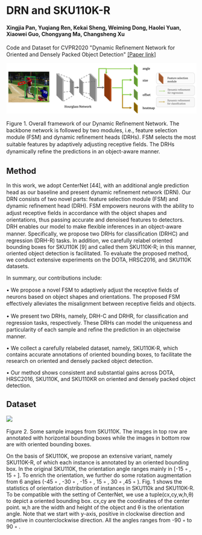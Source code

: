 
# DRN and SKU110K-R
#### Xingjia Pan, Yuqiang Ren, Kekai Sheng, Weiming Dong, Haolei Yuan, Xiaowei Guo, Chongyang Ma, Changsheng Xu

Code and Dataset for CVPR2020 "Dynamic Reﬁnement Network for Oriented and Densely Packed Object Detection" [[Paper link]](https://arxiv.org/pdf/temp.pdf)

<img src="images/drn.png" width="1000">

Figure 1. Overall framework of our Dynamic Reﬁnement Network. The backbone network is followed by two modules, i.e., feature selection module (FSM) and dynamic reﬁnement heads (DRHs). FSM selects the most suitable features by adaptively adjusting receptive ﬁelds. The DRHs dynamically reﬁne the predictions in an object-aware manner.

## Method
In this work, we adopt CenterNet [44], with an additional angle prediction head as our baseline and present dynamic reﬁnement network (DRN). Our DRN consists of two novel parts: feature selection module (FSM) and dynamic reﬁnement head (DRH). FSM empowers neurons with the ability to adjust receptive ﬁelds in accordance with the object shapes and orientations, thus passing accurate and denoised features to detectors. DRH enables our model to make ﬂexible inferences in an object-aware manner. Speciﬁcally, we propose two DRHs for classiﬁcation (DRHC) and regression (DRH-R) tasks. In addition, we carefully relabel oriented bounding boxes for SKU110K [9] and called them SKU110K-R; in this manner, oriented object detection is facilitated. To evaluate the proposed method, we conduct extensive experiments on the DOTA, HRSC2016, and SKU110K datasets.

In summary, our contributions include:

• We propose a novel FSM to adaptively adjust the receptive ﬁelds of neurons based on object shapes and orientations. The proposed FSM effectively alleviates the misalignment between receptive ﬁelds and objects.

• We present two DRHs, namely, DRH-C and DRHR, for classiﬁcation and regression tasks, respectively. These DRHs can model the uniqueness and particularity of each sample and reﬁne the prediction in an objectwise manner.

• We collect a carefully relabeled dataset, namely, SKU110K-R, which contains accurate annotations of oriented bounding boxes, to facilitate the research on oriented and densely packed object detection.

• Our method shows consistent and substantial gains across DOTA, HRSC2016, SKU110K, and SKU110KR on oriented and densely packed object detection.

## Dataset
<img src="images/sku110k_r.png" width="1000">

Figure 2. Some sample images from SKU110K. The images in top row are annotated with horizontal bounding boxes while the images in bottom row are with oriented bounding boxes.

On the basis of SKU110K, we propose an extensive variant, namely SKU110K-R, of which each instance is annotated by an oriented bounding box. In the original SKU110K, the orientation angle ranges mainly in [-15 ◦ , 15 ◦ ]. To enrich the orientation, we further do some rotation augmentation from 6 angles (-45 ◦ , -30 ◦ , -15 ◦ , 15 ◦ , 30 ◦ ,45 ◦ ). Fig. 1 shows the statistics of orientation distribution of instances in SKU110k and SKU110K-R. To be compatible with the setting of CenterNet, we use a tuple(cx,cy,w,h,θ) to depict a oriented bounding box. cx,cy are the coordinates of the center point. w,h are the width and height of the object and θ is the orientation angle. Note that we start with y-axis, positive in clockwise direction and negative in counterclockwise direction. All the angles ranges from -90 ◦ to 90 ◦ .
